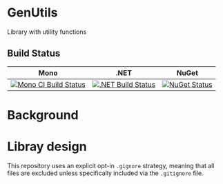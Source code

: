 # GenUtils
Library with utility functions

## Build Status

Mono | .NET | NuGet|
---- | ---- | ---- |
[![Mono CI Build Status](https://img.shields.io/travis/halcwb/GenUtils/master.svg)](https://travis-ci.org/halcwb/GenUtils) | [![.NET Build Status](https://img.shields.io/appveyor/ci/halcwb/GenUtils/master.svg)](https://ci.appveyor.com/project/halcwb/GenUtils)| [![NuGet Status](http://img.shields.io/nuget/v/Informedica.GenUtils.Lib.svg?style=flat)](https://www.nuget.org/packages/Informedica.GenUtils.Lib/)


# Background


# Libray design
This repository uses an explicit opt-in `.gignore` strategy, meaning that all files are excluded unless specifically included via the `.gitignore` file.
